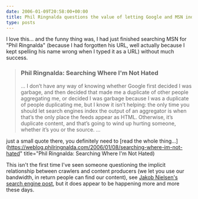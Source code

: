 ```yaml
---
date: 2006-01-09T20:58:00+00:00
title: Phil Ringnalda questions the value of letting Google and MSN index his pages...
type: posts
---
```

I love this... and the funny thing was, I had just finished searching MSN for "Phil Ringnalda" (because I had forgotten his URL, well actually because I kept spelling his name wrong when I typed it as a URL) without much success.

> ### Phil Ringnalda: Searching Where I'm Not Hated
>
> ... I don&rsquo;t have any way of knowing whether Google first decided I was garbage, and then decided that made me a duplicate of other people aggregating me, or decided I was garbage because I was a duplicate of people duplicating me, but I know it isn&rsquo;t helping: the only time you should let search engines index the output of an aggregator is when that&rsquo;s the only place the feeds appear as HTML. Otherwise, it&rsquo;s duplicate content, and that&rsquo;s going to wind up hurting someone, whether it&rsquo;s you or the source. ...

just a small quote there, you definitely need to [read the whole thing...](https://weblog.philringnalda.com/2006/01/08/searching-where-im-not-hated" title="Phil Ringnalda: Searching Where I'm Not Hated)

This isn't the first time I've seen someone questioning the implicit relationship between crawlers and content producers (we let you use our bandwidth, in return people can find our content), see [Jakob Nielsen's search engine post](https://www.useit.com/alertbox/search_engines.html), but it does appear to be happening more and more these days.
